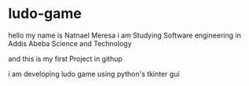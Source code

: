# ludo-game

hello my name is Natnael Meresa i am Studying Software engineering in Addis Abeba Science and Technology

and this is my first Project in githup

i am developing ludo game using python's  tkinter gui 
